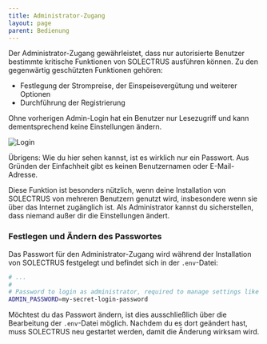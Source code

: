 ```yaml
---
title: Administrator-Zugang
layout: page
parent: Bedienung
---
```


Der Administrator-Zugang gewährleistet, dass nur autorisierte Benutzer bestimmte kritische Funktionen von SOLECTRUS ausführen können. Zu den gegenwärtig geschützten Funktionen gehören:

- Festlegung der Strompreise, der Einspeisevergütung und weiterer Optionen
- Durchführung der Registrierung

Ohne vorherigen Admin-Login hat ein Benutzer nur Lesezugriff und kann dementsprechend keine Einstellungen ändern.

<img src="{{ site.baseurl }}/assets/images/login.png" alt="Login" class="mx-auto w-full max-w-2xl rounded-full border-8 border-indigo-300" />

Übrigens: Wie du hier sehen kannst, ist es wirklich nur ein Passwort. Aus Gründen der Einfachheit gibt es keinen Benutzernamen oder E-Mail-Adresse.

Diese Funktion ist besonders nützlich, wenn deine Installation von SOLECTRUS von mehreren Benutzern genutzt wird, insbesondere wenn sie über das Internet zugänglich ist. Als Administrator kannst du sicherstellen, dass niemand außer dir die Einstellungen ändert.

### Festlegen und Ändern des Passwortes

Das Passwort für den Administrator-Zugang wird während der Installation von SOLECTRUS festgelegt und befindet sich in der `.env`-Datei:

```bash
# ...
#
# Password to login as administrator, required to manage settings like historical prices
ADMIN_PASSWORD=my-secret-login-password
```

Möchtest du das Passwort ändern, ist dies ausschließlich über die Bearbeitung der `.env`-Datei möglich. Nachdem du es dort geändert hast, muss SOLECTRUS neu gestartet werden, damit die Änderung wirksam wird.
